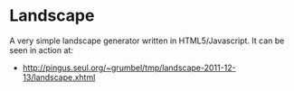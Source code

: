 Landscape
=========

A very simple landscape generator written in HTML5/Javascript. It can
be seen in action at:

* http://pingus.seul.org/~grumbel/tmp/landscape-2011-12-13/landscape.xhtml

